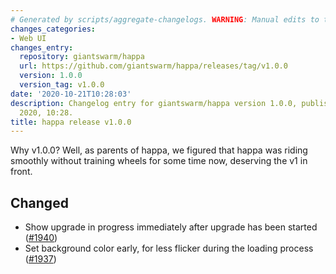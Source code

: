 ```yaml
---
# Generated by scripts/aggregate-changelogs. WARNING: Manual edits to this files will be overwritten.
changes_categories:
- Web UI
changes_entry:
  repository: giantswarm/happa
  url: https://github.com/giantswarm/happa/releases/tag/v1.0.0
  version: 1.0.0
  version_tag: v1.0.0
date: '2020-10-21T10:28:03'
description: Changelog entry for giantswarm/happa version 1.0.0, published on 21 October
  2020, 10:28.
title: happa release v1.0.0
---
```


Why v1.0.0? Well, as parents of happa, we figured that happa was riding smoothly without training wheels for some time now, deserving the v1 in front.

## Changed

- Show upgrade in progress immediately after upgrade has been started ([#1940](https://github.com/giantswarm/happa/pull/1940))
- Set background color early, for less flicker during the loading process ([#1937](https://github.com/giantswarm/happa/pull/1937))

